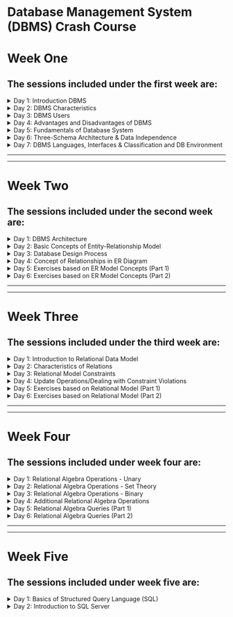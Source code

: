# Database Management System (DBMS) Crash Course
# Week One
## The sessions included under the first week are:
<details>
<summary> Day 1: Introduction DBMS </summary>
<blockquote> 

![First.Image] (DB Images/1.png)

 - [Video 1: Introduction about DBMS](https://www.youtube.com/watch?v=6Iu45VZGQDk&list=PLBlnK6fEyqRi_CUQ-FXxgzKQ1dwr_ZJWZ&index=1 "Introduction to Database Management System") 
</blockquote>
</details>

<details>
<summary> Day 2: DBMS Characteristics </summary>
<blockquote> 

 - [Video 1: DBMS Characteristics](https://www.youtube.com/watch?v=wClEbCyWryI&list=PLBlnK6fEyqRi_CUQ-FXxgzKQ1dwr_ZJWZ&index=2 "Characteristics of Database Management System") 
</blockquote>
</details>

<details>
<summary> Day 3: DBMS Users </summary>
<blockquote> 

 - [Video 1: DBMS Users](https://www.youtube.com/watch?v=qoAL4MA3P08&list=PLBlnK6fEyqRi_CUQ-FXxgzKQ1dwr_ZJWZ&index=3 "Characteristics of Database Management System") 
</blockquote>
</details>

<details>
<summary> Day 4: Advantages and Disadvantages of DBMS </summary>
<blockquote> 

 - [Video 1: DBMS Characteristics](https://www.youtube.com/watch?v=YcYF-kxE0Sw&list=PLBlnK6fEyqRi_CUQ-FXxgzKQ1dwr_ZJWZ&index=4 "Advantages and Disadvantages of Database Management System") 
</blockquote>
</details>

<details>
<summary> Day 5: Fundamentals of Database System </summary>
<blockquote> 

 - [Video 1: DBMS Characteristics](https://www.youtube.com/watch?v=qMAxQh6Xilo&list=PLBlnK6fEyqRi_CUQ-FXxgzKQ1dwr_ZJWZ&index=6 "Fundamentals of Database System") 
</blockquote>
</details>

<details>
<summary> Day 6: Three-Schema Architecture & Data Independence </summary>
<blockquote> 

 - [Video 1: DBMS Characteristics](https://www.youtube.com/watch?v=vuXnRRG-m5M&list=PLBlnK6fEyqRi_CUQ-FXxgzKQ1dwr_ZJWZ&index=7 "Three-Schema Architecture & Data Independence") 
</blockquote>
</details>

<details>
<summary> Day 7: DBMS Languages, Interfaces & Classification and DB Environment </summary>
<blockquote> 

 - [Video 1: DBMS Languages, Interfaces & Classification](https://www.youtube.com/watch?v=DkEMtOFMNQE&list=PLBlnK6fEyqRi_CUQ-FXxgzKQ1dwr_ZJWZ&index=8 "DBMS Languages, Interfaces & Classification") 
 - [Video 2: DB Environment](https://www.youtube.com/watch?v=rqcTHitakDM&list=PLBlnK6fEyqRi_CUQ-FXxgzKQ1dwr_ZJWZ&index=9 "Database Environment") 
</blockquote>
</details>

---
---

# Week Two
## The sessions included under the second week are:
<details>
<summary> Day 1: DBMS Architecture </summary>
<blockquote> 

 - [Video 1: DBMS Architecture](https://www.youtube.com/watch?v=dftMGbbULhE&list=PLBlnK6fEyqRi_CUQ-FXxgzKQ1dwr_ZJWZ&index=10 "DBMS Architecture") 
</blockquote>
</details>

<details>
<summary> Day 2: Basic Concepts of Entity-Relationship Model </summary>
<blockquote> 

 - [Video 1: Basic Concepts of Entity-Relationship Model](https://www.youtube.com/watch?v=wOD02sezmX8&list=PLBlnK6fEyqRi_CUQ-FXxgzKQ1dwr_ZJWZ&index=11 "Basic Concepts of Entity-Relationship Model") 
</blockquote>
</details>

<details>
<summary> Day 3: Database Design Process </summary>
<blockquote> 

 - [Video 1: Database Design Process](https://www.youtube.com/watch?v=7m6gXeMDaHc&list=PLBlnK6fEyqRi_CUQ-FXxgzKQ1dwr_ZJWZ&index=12 "Database Design Process") 
</blockquote>
</details>

<details>
<summary> Day 4: Concept of Relationships in ER Diagram </summary>
<blockquote> 

 - [Video 1: Concept of Relationships in ER Diagram](https://www.youtube.com/watch?v=n3mHfQft5P8&list=PLBlnK6fEyqRi_CUQ-FXxgzKQ1dwr_ZJWZ&index=13 "Concept of Relationships in ER Diagram") 
</blockquote>
</details>

<details>
<summary> Day 5: Exercises based on ER Model Concepts (Part 1) </summary>
<blockquote> 

 - [Video 1: Exercises based on ER Model Concepts (Part 1)](https://www.youtube.com/watch?v=l9BRmq7pgZ8&list=PLBlnK6fEyqRi_CUQ-FXxgzKQ1dwr_ZJWZ&index=14 "Exercises based on ER Model Concepts (Part 1)") 
</blockquote>
</details>

<details>
<summary> Day 6: Exercises based on ER Model Concepts (Part 2) </summary>
<blockquote> 

 - [Video 1: Exercises based on ER Model Concepts (Part 2)](https://www.youtube.com/watch?v=BexmtjyRp6I&list=PLBlnK6fEyqRi_CUQ-FXxgzKQ1dwr_ZJWZ&index=15 "Exercises based on ER Model Concepts (Part 2)") 
</blockquote>
</details>

---
---
# Week Three
## The sessions included under the third week are:
<details>
<summary> Day 1: Introduction to Relational Data Model </summary>
<blockquote> 

 - [Video 1: Introduction to Relational Data Model](https://www.youtube.com/watch?v=Q45sr5p_NmQ&list=PLBlnK6fEyqRi_CUQ-FXxgzKQ1dwr_ZJWZ&index=16 "Introduction to Relational Data Model") 
</blockquote>
</details>

<details>
<summary> Day 2: Characteristics of Relations </summary>
<blockquote> 

 - [Video 1: Characteristics of Relations](https://www.youtube.com/watch?v=J4hZbuTLyhI&list=PLBlnK6fEyqRi_CUQ-FXxgzKQ1dwr_ZJWZ&index=17 "Characteristics of Relations") 
</blockquote>
</details>

<details>
<summary> Day 3: Relational Model Constraints </summary>
<blockquote> 

 - [Video 1: Relational Model Constraints](https://www.youtube.com/watch?v=uPOGPL2C0_8&list=PLBlnK6fEyqRi_CUQ-FXxgzKQ1dwr_ZJWZ&index=18 "Relational Model Constraints") 
</blockquote>
</details>

<details>
<summary> Day 4: Update Operations/Dealing with Constraint Violations </summary>
<blockquote> 

 - [Video 1: Update Operations/Dealing with Constraint Violations](https://www.youtube.com/watch?v=lMthy1iwR3s&list=PLBlnK6fEyqRi_CUQ-FXxgzKQ1dwr_ZJWZ&index=19 "Update Operations/Dealing with Constraint Violations") 
</blockquote>
</details>

<details>
<summary> Day 5: Exercises based on Relational Model (Part 1) </summary>
<blockquote> 

 - [Video 1: Exercises based on Relational Model (Part 1)](https://www.youtube.com/watch?v=BZVWPsa08Jw&list=PLBlnK6fEyqRi_CUQ-FXxgzKQ1dwr_ZJWZ&index=20 "Exercises based on Relational Model (Part 1)") 
</blockquote>
</details>

<details>
<summary> Day 6: Exercises based on Relational Model (Part 2) </summary>
<blockquote> 

 - [Video 1: Exercises based on Relational Model (Part 2)](https://www.youtube.com/watch?v=xhohP0rZcB0&list=PLBlnK6fEyqRi_CUQ-FXxgzKQ1dwr_ZJWZ&index=21 "Exercises based on Relational Model (Part 2)") 
</blockquote>
</details>

---
---
# Week Four
## The sessions included under week four are:
<details>
<summary> Day 1: Relational Algebra Operations - Unary </summary>
<blockquote> 

 - [Video 1: Relational Algebra Operations - Unary](https://www.youtube.com/watch?v=8PJGw123zeE&list=PLBlnK6fEyqRi_CUQ-FXxgzKQ1dwr_ZJWZ&index=22 "Relational Algebra Operations - Unary") 
</blockquote>
</details>

<details>
<summary> Day 2: Relational Algebra Operations - Set Theory </summary>
<blockquote> 

 - [Video 1: Relational Algebra Operations - Set Theory](https://www.youtube.com/watch?v=r6OsT9Zi4Cg&list=PLBlnK6fEyqRi_CUQ-FXxgzKQ1dwr_ZJWZ&index=23 "Relational Algebra Operations - Set Theory") 
</blockquote>
</details>

<details>
<summary> Day 3: Relational Algebra Operations - Binary </summary>
<blockquote> 

 - [Video 1: Relational Algebra Operations - Binary](https://www.youtube.com/watch?v=sJtuZq-LEQM&list=PLBlnK6fEyqRi_CUQ-FXxgzKQ1dwr_ZJWZ&index=24 "Relational Algebra Operations - Binary") 
</blockquote>
</details>

<details>
<summary> Day 4: Additional Relational Algebra Operations </summary>
<blockquote> 

 - [Video 1: Additional Relational Algebra Operations](https://www.youtube.com/watch?v=4kqoN9-rqiQ&list=PLBlnK6fEyqRi_CUQ-FXxgzKQ1dwr_ZJWZ&index=25 "Additional Relational Algebra Operations") 
</blockquote>
</details>

<details>
<summary> Day 5: Relational Algebra Queries (Part 1) </summary>
<blockquote> 

 - [Video 1: Relational Algebra Queries (Part 1)](https://www.youtube.com/watch?v=Dgq01JAWw4Y&list=PLBlnK6fEyqRi_CUQ-FXxgzKQ1dwr_ZJWZ&index=26 "Relational Algebra Queries (Part 1)") 
</blockquote>
</details>

<details>
<summary> Day 6: Relational Algebra Queries (Part 2) </summary>
<blockquote> 

 - [Video 1: Relational Algebra Queries (Part 2)](https://www.youtube.com/watch?v=4y4tBfnPlS8&list=PLBlnK6fEyqRi_CUQ-FXxgzKQ1dwr_ZJWZ&index=27 "Relational Algebra Queries (Part 2)") 
</blockquote>
</details>


---
---
# Week Five
## The sessions included under week five are:
<details>
<summary> Day 1: Basics of Structured Query Language (SQL) </summary>

<blockquote> 

## Structured Query Language (SQL)
SQL is Structured Query Language, which is a computer language for storing, manipulating and retrieving data stored in a relational database.

SQL is the standard language for Relational Database System. All the Relational Database Management Systems (RDMS) like MySQL, MS Access, Oracle, Sybase, Informix, Postgres and SQL Server use SQL as their standard database language.

Also, they are using different dialects, such as-
- MS SQL Server using T-SQL,
- Oracle using PL/SQL,
- MS Access version of SQL is called JET SQL (native format) etc.

## Applications of SQL
As mentioned before, SQL is one of the most widely used query language over the databases. I'm going to list few of them here:
- Allows users to access data in the relational database management systems.
- Allows users to describe the data.
- Allows users to define the data in a database and manipulate that data.
- Allows to embed within other languages using SQL modules, libraries & pre-compilers.
- Allows users to create and drop databases and tables.
- Allows users to create view, stored procedure, functions in a database.
- Allows users to set permissions on tables, procedures and views.

## Features of SQL
- High Performance.
- High Availability.
- Scalability and Flexibility Run anything.
- Robust Transactional Support.
- Web and Data Warehouse Strengths.
- Strong Data Protection.
- Comprehensive Application Development.
- Management Ease.
- Open Source Freedom and 24 x 7 Support.
- Lowest Total Cost of Ownership.

## Components of DBMS Environment
A DBMS is software package used to design, manage, and maintain databases. Each DBMS should have facilities to define the database, manipulate the content of the database and control the database. These facilities will help the designer, the user as well as the database administrator to discharge their responsibility in designing, using and managing the database. It provides the following facilities:

1. Data Definition Language (DDL): it manages table and index structure. The most basic items of DDL are the CREATE, ALTER, RENAME and DROP statements: 
    - CREATE: creates an object (a table, for example) in the database.  
    - DROP: deletes an object in the database, usually irretrievably.  
    - ALTER: modifies the structure an existing object in various ways. For example, adding a column to an existing table.  

2. Data Manipulation Language (DML): is the subset of SQL used to add, update and delete data. 
The acronym CRUD refers to all of the major functions that need to be implemented in a relational database application to consider it complete. Each letter in the acronym can be mapped to a standard SQL statement: 
    - CREATE: inserts new data into a database.It's SQL is INSERT INTO.
    - READ (RETRIEVE): extracts data from a database. It's SQL is SELECT
    - UPDATE: updates data in a database. It's SQL is UPDATE
    - DELETE (DESTROY): deletes data from a database. It's SQL is DELETE

3. Data Query Language (DQL): it is a language for accessing or retrieving the data organized by the appropriate data model. Since the required data or Query by the user will be extracted using this type of language, it is also called "Query Language".
    - Procedural DQL:  user specifies what data is required and how to get the data.
    - Non-Procedural DQL: user specifies what data is required but not how it is to be retrieved

4. Data Dictionary (DD): Due to the fact that a database is a self describing system, this tool, Data Dictionary, is used to store and organize information about the data stored in the database.
5. Data Control Language (DCL): 
    - Database is a shared resource that demands control of data access and usage. The database administrator should have the facility to control the overall operation of the system.
    - Data Control Languages are commands that will help the Database Administrator to control the database.
    - The commands include grant or revoke privileges to access the database or particular object within the database and to store or remove database transactions.


</blockquote>

---

</details>

<details>
<summary> Day 2: Introduction to SQL Server </summary>
<blockquote> 

## SQL Server
Microsoft is the vendor of SQL Server. The newest version is “SQL Server 2012”.  
We have different editions of SQL Server, where SQL Server Express is free to download and use. 
SQL Server uses T-SQL (Transact-SQL). T-SQL is Microsoft's proprietary extension to SQL. T-SQL is very similar to standard SQL, but in addition it supports some extra functionality, built-in functions, etc. T-SQL expands on the SQL standard to include procedural programming, local variables, various support functions for string processing, date processing, mathematics, etc. 
SQL Server consists of a Database Engine and a Management Studio (and lots of other stuff which we will not mention here). The Database engine has no graphical interface - it is just a service running in the background of your computer (preferable on the server). The Management Studio is graphical tool for configuring and viewing the information in the database. It can be installed on the server or on the client (or both). 
<img src="DB Images/1.png">

## SQL Server Management Studio 
SQL Server Management Studio is a GUI tool included with SQL Server for configuring, managing, and administering all components within Microsoft SQL Server. The tool includes both script editors and graphical tools that work with objects and features of the server. As mentioned earlier, version of SQL Server Management Studio is also available for SQL Server Express Edition, for which it is known as SQL Server Management Studio Express. 
A central feature of SQL Server Management Studio is the Object Explorer, which allows the user to browse, select, and act upon any of the objects within the server. It can be used to visually observe and analyze query plans and optimize the database performance, among others. SQL Server Management Studio can also be used to create a new database, alter any existing database schema by adding or modifying tables and indexes, or analyze performance. It includes the query windows which provide a GUI based interface to write and execute queries. 

<img src="DB Images/2.jpg">

When creating SQL commands and queries, the “Query Editor” (select “New Query” from the Toolbar) is used (shown in the figure above). 
With SQL and the “Query Editor” we can do almost everything with code, but sometimes it is also a good idea to use the different Designer tools in SQL to help us do the work without coding (so much). 

## Create a new Database 
It is quite simple to create a new database in Microsoft SQL Server. Just right-click on the 
“Databases” node and select “New Database…” 

<img src="DB Images/3.jpg">

There are lots of settings you may set regarding your database, but the only information you must fill in is the name of your database: 

<img src="DB Images/4.jpg">

You may also use the SQL language to create a new database, but sometimes it is easier to just use the built-in features in the Management Studio.

## Queries 
In order to make a new SQL query, select the “New Query” button from the Toolbar. 

<img src="DB Images/5.jpg">

Here we can write any kind of queries that is supported by the SQL language. 

</blockquote>
</details>






